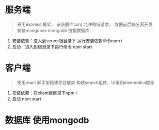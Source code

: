 # 服务端 
> 采用express 框架，
安装插件cors 允许跨域请求， 方便前后端分离开发
安装mongoose mongodb 链接数据库

1. 安装依赖：进入到server根目录下 运行安装依赖命令npm i
2. 启动：进入到根目录下运行命令 npm start

# 客户端
> 使用react 脚手架搭建项目框架
构建search组件，UI采用elementkui框架
1. 安装依赖：在client根目录下npm i
2. 启动 npm start

# 数据库 使用mongodb 

